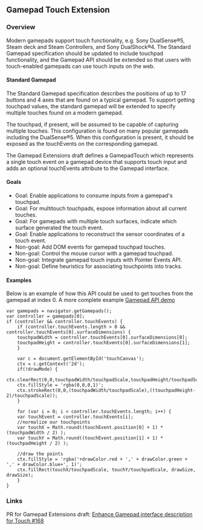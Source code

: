 ## Gamepad Touch Extension
### Overview
Modern gamepads support touch functionality, e.g. Sony DualSense®5, Steam deck and Steam Controllers, and Sony DualShock®4. The Standard Gamepad specification should be updated to include touchpad functionality, and the Gamepad API should be extended so that users with touch-enabled gamepads can use touch inputs on the web.

#### Standard Gamepad
The Standard Gamepad specification describes the positions of up to 17 buttons and 4 axes that are found on a typical gamepad. To support getting touchpad values, the standard gamepad will be extended to specify multiple touches found on a modern gamepad.
 
The touchpad, if present, will be assumed to be capable of capturing multiple touches. This configuration is found on many popular gamepads including the DualSense®5. When this configuration is present, it should be exposed as the touchEvents on the corresponding gamepad.

The Gamepad Extensions draft defines a GamepadTouch which represents a single touch event on a gamepad device that supports touch input and adds an optional touchEvents attribute to the Gamepad interface.

#### Goals
  * Goal: Enable applications to consume inputs from a gamepad's touchpad.
  * Goal: For multitouch touchpads, expose information about all current touches.
  * Goal: For gamepads with multiple touch surfaces, indicate which surface generated the touch event.
  * Goal: Enable applications to reconstruct the sensor coordinates of a touch event.
  * Non-goal: Add DOM events for gamepad touchpad touches.
  * Non-goal: Control the mouse cursor with a gamepad touchpad.
  * Non-goal: Integrate gamepad touch inputs with Pointer Events API.
  * Non-goal: Define heuristics for associating touchpoints into tracks.

#### Examples
Below is an example of how this API could be used to get touches from the gamepad at index 0.
A more complete example [Gamepad API demo](https://github.com/bradleyneedham/gamepadtest)
```
var gamepads = navigator.getGamepads();
var controller = gamepads[0];
if (controller && controller.touchEvents) {
    if (controller.touchEvents.length > 0 && controller.touchEvents[0].surfaceDimensions) {
    touchpadWidth = controller.touchEvents[0].surfaceDimensions[0];
    touchpadHeight = controller.touchEvents[0].surfaceDimensions[1];
    }

    var c = document.getElementById('touchCanvas');
    ctx = c.getContext('2d');
    if(!drawMode) {
    ctx.clearRect(0,0,touchpadWidth/touchpadScale,touchpadHeight/touchpadScale);
    ctx.fillStyle = 'rgba(0,0,0,1)';
    ctx.strokeRect(0,0,(touchpadWidth/touchpadScale),((touchpadHeight-2)/touchpadScale));
    }

    for (var i = 0; i < controller.touchEvents.length; i++) {
    var touchEvent = controller.touchEvents[i];
    //normalize our touchpoints
    var touchX = Math.round((touchEvent.position[0] + 1) * (touchpadWidth / 2) );
    var touchY = Math.round((touchEvent.position[1] + 1) * (touchpadHeight / 2) );

    //draw the points
    ctx.fillStyle = 'rgba('+drawColor.red + ',' + drawColor.green + ',' + drawColor.blue+', 1)';
    ctx.fillRect(touchX/touchpadScale, touchY/touchpadScale, drawSize, drawSize);
    }
}
```



### Links
PR for Gamepad Extensions draft: [Enhance Gamepad interface description for Touch #168](https://github.com/w3c/gamepad/pull/168)
